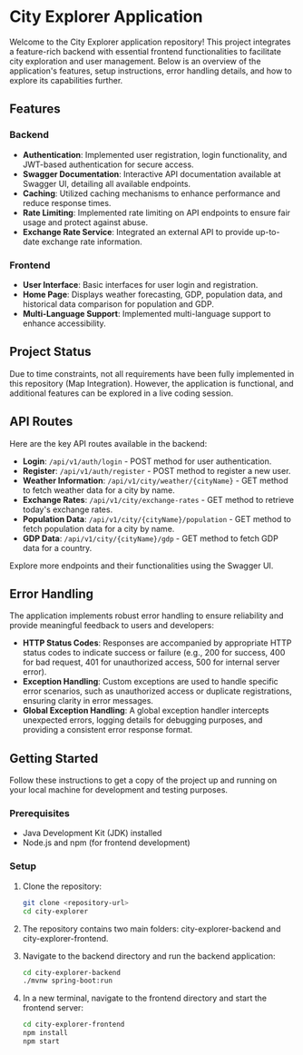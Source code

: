 # City Explorer Application

Welcome to the City Explorer application repository! This project integrates a feature-rich backend with essential frontend functionalities to facilitate city exploration and user management. Below is an overview of the application's features, setup instructions, error handling details, and how to explore its capabilities further.

## Features

### Backend
- **Authentication**: Implemented user registration, login functionality, and JWT-based authentication for secure access.
- **Swagger Documentation**: Interactive API documentation available at Swagger UI, detailing all available endpoints.
- **Caching**: Utilized caching mechanisms to enhance performance and reduce response times.
- **Rate Limiting**: Implemented rate limiting on API endpoints to ensure fair usage and protect against abuse.
- **Exchange Rate Service**: Integrated an external API to provide up-to-date exchange rate information.

### Frontend
- **User Interface**: Basic interfaces for user login and registration.
- **Home Page**: Displays weather forecasting, GDP, population data, and historical data comparison for population and GDP.
- **Multi-Language Support**: Implemented multi-language support to enhance accessibility.

## Project Status

Due to time constraints, not all requirements have been fully implemented in this repository (Map Integration). However, the application is functional, and additional features can be explored in a live coding session.

## API Routes

Here are the key API routes available in the backend:

- **Login**: `/api/v1/auth/login` - POST method for user authentication.
- **Register**: `/api/v1/auth/register` - POST method to register a new user.
- **Weather Information**: `/api/v1/city/weather/{cityName}` - GET method to fetch weather data for a city by name.
- **Exchange Rates**: `/api/v1/city/exchange-rates` - GET method to retrieve today's exchange rates.
- **Population Data**: `/api/v1/city/{cityName}/population` - GET method to fetch population data for a city by name.
- **GDP Data**: `/api/v1/city/{cityName}/gdp` - GET method to fetch GDP data for a country.

Explore more endpoints and their functionalities using the Swagger UI.

## Error Handling

The application implements robust error handling to ensure reliability and provide meaningful feedback to users and developers:

- **HTTP Status Codes**: Responses are accompanied by appropriate HTTP status codes to indicate success or failure (e.g., 200 for success, 400 for bad request, 401 for unauthorized access, 500 for internal server error).
- **Exception Handling**: Custom exceptions are used to handle specific error scenarios, such as unauthorized access or duplicate registrations, ensuring clarity in error messages.
- **Global Exception Handling**: A global exception handler intercepts unexpected errors, logging details for debugging purposes, and providing a consistent error response format.

## Getting Started

Follow these instructions to get a copy of the project up and running on your local machine for development and testing purposes.

### Prerequisites

- Java Development Kit (JDK) installed
- Node.js and npm (for frontend development)

### Setup

1. Clone the repository:

   ```bash
   git clone <repository-url>
   cd city-explorer
   
2. The repository contains two main folders: city-explorer-backend and city-explorer-frontend.

3. Navigate to the backend directory and run the backend application:
   
   ```bash
   cd city-explorer-backend
   ./mvnw spring-boot:run

5. In a new terminal, navigate to the frontend directory and start the frontend server:
   
   ```bash
   cd city-explorer-frontend
   npm install
   npm start
